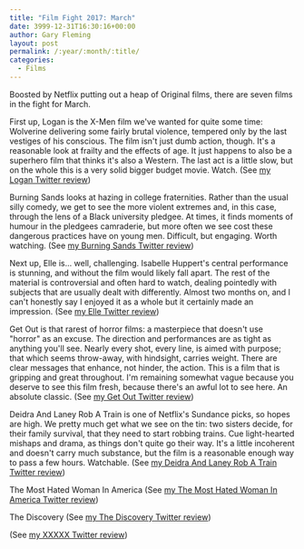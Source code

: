 ```yaml
---
title: "Film Fight 2017: March"
date: 3999-12-31T16:30:16+00:00
author: Gary Fleming
layout: post
permalink: /:year/:month/:title/
categories:
  - Films
---
```


Boosted by Netflix putting out a heap of Original films, there are seven films in the fight for March.

First up, Logan is the X-Men film we've wanted for quite some time: Wolverine delivering some fairly brutal violence, tempered only by the last vestiges of his conscious. The film isn't just dumb action, though. It's a reasonable look at frailty and the effects of age. It just happens to also be a superhero film that thinks it's also a Western. The last act is a little slow, but on the whole this is a very solid bigger budget movie. Watch.  (See [my Logan Twitter review](https://twitter.com/garyfleming/status/840958569621147648))

Burning Sands looks at hazing in college fraternities. Rather than the usual silly comedy, we get to see the more violent extremes and, in this case, through the lens of a Black university pledgee. At times, it finds moments of humour in the pledgees camraderie, but more often we see cost these dangerous practices have on young men. Difficult, but engaging. Worth watching. (See [my Burning Sands Twitter review](https://twitter.com/garyfleming/status/841734791724732417))

Next up, Elle is... well, challenging. Isabelle Huppert's central performance is stunning, and without the film would likely fall apart. The rest of the material is controversial and often hard to watch, dealing pointedly with subjects that are usually dealt with differently. Almost two months on, and I can't honestly say I enjoyed it as a whole but it certainly made an impression. (See [my Elle Twitter review](https://twitter.com/garyfleming/status/841735243275096064))

Get Out is that rarest of horror films: a masterpiece that doesn't use "horror" as an excuse. The direction and performances are as tight as anything you'll see. Nearly every shot, every line, is aimed with purpose; that which seems throw-away, with hindsight, carries weight. There are clear messages that enhance, not hinder, the action. This is a film that is gripping and great throughout. I'm remaining somewhat vague because you deserve to see this film fresh, because there's an awful lot to see here. An absolute classic. (See [my Get Out Twitter review](https://twitter.com/garyfleming/status/845366255817297920))

Deidra And Laney Rob A Train is one of Netflix's Sundance picks, so hopes are high. We pretty much get what we see on the tin: two sisters decide, for their family survival, that they need to start robbing trains. Cue light-hearted mishaps and drama, as things don't quite go their way. It's a little incoherent and doesn't carry much substance, but the film is a reasonable enough way to pass a few hours. Watchable. (See [my Deidra And Laney Rob A Train Twitter review](https://twitter.com/garyfleming/status/845366478920732673))


The Most Hated Woman In America  (See [my The Most Hated Woman In America Twitter review](https://twitter.com/garyfleming/status/847173004505354241))

The Discovery (See [my The Discovery Twitter review](https://twitter.com/garyfleming/status/847917011250413568))

(See [my XXXXX Twitter review]())
